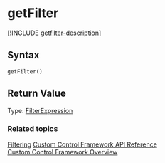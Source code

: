 # getFilter

[!INCLUDE [getfilter-description](includes/getfilter-description.md)]

## Syntax

`getFilter()`

## Return Value

Type: [FilterExpression](../filterexpression.md)


### Related topics

[Filtering](../filtering.md)
[Custom Control Framework API Reference](../index.md)<br />
[Custom Control Framework Overview](../../custom-control-framework-overview.md)<br />